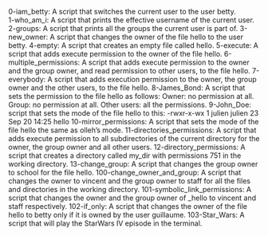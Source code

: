 0-iam_betty: A script that switches the current user to the user betty.<br>
1-who_am_i: A script that prints the effective username of the current user.
2-groups: A script that prints all the groups the current user is part of.
3-new_owner: A script that changes the owner of the file hello to the user betty.
4-empty: A script that creates an empty file called hello.
5-execute: A script that adds execute permission to the owner of the file hello.
6-multiple_permissions: A script that adds execute permission to the owner and the group owner, and read permission to other users, to the file hello.
7-everybody: A script that adds execution permission to the owner, the group owner and the other users, to the file hello.
8-James_Bond: A script that sets the permission to the file hello as follows:
  Owner: no permission at all.
  Group: no permission at all.
  Other users: all the permissions.
9-John_Doe: script that sets the mode of the file hello to this:
  -rwxr-x-wx 1 julien julien 23 Sep 20 14:25 hello
10-mirror_permissions: A script that sets the mode of the file hello the same as olleh’s mode.
11-directories_permissions: A script that adds execute permission to all subdirectories of the current directory for the owner, the group owner and all other users.
12-directory_permissions: A script that creates a directory called my_dir with permissions 751 in the working directory.
13-change_group: A script that changes the group owner to school for the file hello.
100-change_owner_and_group: A script that changes the owner to vincent and the group owner to staff for all the files and directories in the working directory.
101-symbolic_link_permissions: A script that changes the owner and the group owner of \_hello to vincent and staff respectively.
102-if_only: A script that changes the owner of the file hello to betty only if it is owned by the user guillaume.
103-Star_Wars: A script that will play the StarWars IV episode in the terminal.
